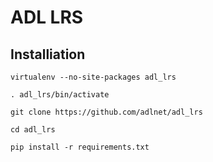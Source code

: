 # ADL LRS

## Installiation

    virtualenv --no-site-packages adl_lrs

    . adl_lrs/bin/activate

    git clone https://github.com/adlnet/adl_lrs

    cd adl_lrs

    pip install -r requirements.txt
